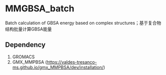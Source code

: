 # MMGBSA_batch
Batch calculation of GBSA energy based on complex structures；基于复合物结构批量计算GBSA能量 


## Dependency

1. GROMACS
2. GMX_MMPBSA (https://valdes-tresanco-ms.github.io/gmx_MMPBSA/dev/installation/)

